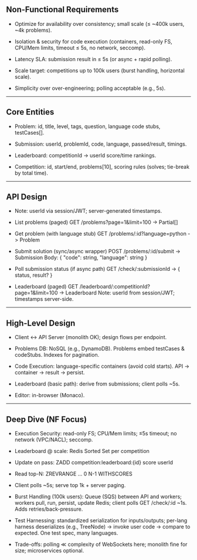 ## Non-Functional Requirements

* Optimize for availability over consistency; small scale (≤ ~400k users, ~4k problems).

* Isolation & security for code execution (containers, read-only FS, CPU/Mem limits, timeout ≤ 5s, no network, seccomp).

* Latency SLA: submission result in ≤ 5s (or async + rapid polling).

* Scale target: competitions up to 100k users (burst handling, horizontal scale).

* Simplicity over over-engineering; polling acceptable (e.g., 5s).

----------------------------------------------------------------------------------------------------------------------------------

## Core Entities

* Problem: id, title, level, tags, question, language code stubs, testCases[].

* Submission: userId, problemId, code, language, passed/result, timings.

* Leaderboard: competitionId → userId score/time rankings.

* Competition: id, start/end, problems[10], scoring rules (solves; tie-break by total time).

----------------------------------------------------------------------------------------------------------------------------------

## API Design

* Note: userId via session/JWT; server-generated timestamps.

* List problems (paged)
GET /problems?page=1&limit=100           -> Partial<Problem>[]

* Get problem (with language stub)
GET /problems/:id?language=python        -> Problem

* Submit solution (sync/async wrapper)
POST /problems/:id/submit                -> Submission
Body: { "code": string, "language": string }

* Poll submission status (if async path)
GET /check/:submissionId                 -> { status, result? }

* Leaderboard (paged)
GET /leaderboard/:competitionId?page=1&limit=100 -> Leaderboard
Note: userId from session/JWT; timestamps server-side.

----------------------------------------------------------------------------------------------------------------------------------

## High-Level Design

* Client ↔ API Server (monolith OK); design flows per endpoint.

* Problems DB: NoSQL (e.g., DynamoDB). Problems embed testCases & codeStubs. Indexes for pagination.

* Code Execution: language-specific containers (avoid cold starts). API → container → result → persist.

* Leaderboard (basic path): derive from submissions; client polls ~5s.

* Editor: in-browser (Monaco).

----------------------------------------------------------------------------------------------------------------------------------

## Deep Dive (NF Focus)

* Execution Security: read-only FS; CPU/Mem limits; ≤5s timeout; no network (VPC/NACL); seccomp.

* Leaderboard @ scale: Redis Sorted Set per competition

* Update on pass: ZADD competition:leaderboard:{id} score userId

* Read top-N: ZREVRANGE ... 0 N-1 WITHSCORES

* Client polls ~5s; serve top 1k + server paging.

* Burst Handling (100k users): Queue (SQS) between API and workers; workers pull, run, persist, update Redis; client polls GET /check/:id ~1s. Adds retries/back-pressure.

* Test Harnessing: standardized serialization for inputs/outputs; per-lang harness deserializes (e.g., TreeNode) → invoke user code → compare to expected. One test spec, many languages.

* Trade-offs: polling ≪ complexity of WebSockets here; monolith fine for size; microservices optional.



